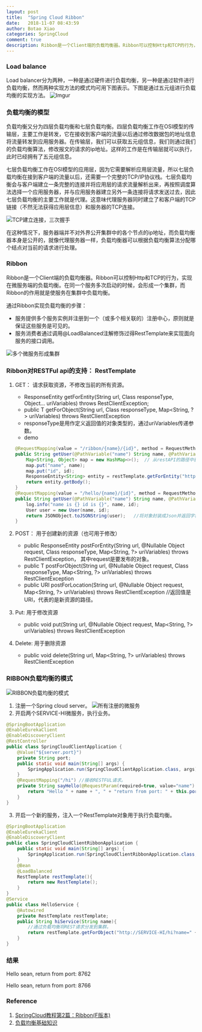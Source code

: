 ```yaml
---
layout: post
title:  "Spring Cloud Ribbon"
date:   2018-11-07 08:43:59
author: Botao Xiao
categories: SpringCloud
comment: true
description: Ribbon是一个Client端的负载均衡器。Ribbon可以控制Http和TCP的行为，实现在微服务端的负载均衡。在同一个服务多次启动的时候，会形成一个集群，而Ribbon的作用就是使服务在集群中负载均衡。
---
```

### Load balance
Load balancer分为两种，一种是通过硬件进行负载均衡，另一种是通过软件进行负载均衡，然而两种实现方法的模式均可用下图表示。下图是通过五元组进行负载均衡的实现方法。
![Imgur](https://i.imgur.com/qued2o9.png)

### 负载均衡的模型
负载均衡又分为四层负载均衡和七层负载均衡。四层负载均衡工作在OSI模型的传输层，主要工作是转发，它在接收到客户端的流量以后通过修改数据包的地址信息将流量转发到应用服务器。在传输层，我们可以获取五元组信息，我们则通过我们的负载均衡算法，修改报文的请求的ip地址。这样的工作是在传输层就可以执行，此时已经拥有了五元组信息。

七层负载均衡工作在OSI模型的应用层，因为它需要解析应用层流量，所以七层负载均衡在接到客户端的流量以后，还需要一个完整的TCP/IP协议栈。七层负载均衡会与客户端建立一条完整的连接并将应用层的请求流量解析出来，再按照调度算法选择一个应用服务器，并与应用服务器建立另外一条连接将请求发送过去，因此七层负载均衡的主要工作就是代理。这意味代理服务器同时建立了和客户端的TCP链接（不然无法获得应用层信息）和服务器的TCP连接。

![TCP建立连接，三次握手](https://i.imgur.com/epurUYW.jpg)

在这种情况下，服务器端并不对外界公开集群中的各个节点的ip地址，而负载均衡器本身是公开的，就像代理服务器一样，负载均衡器可以根据负载均衡算法分配哪个结点对当前的请求进行处理。

### Ribbon
Ribbon是一个Client端的负载均衡器。Ribbon可以控制Http和TCP的行为，实现在微服务端的负载均衡。在同一个服务多次启动的时候，会形成一个集群，而Ribbon的作用就是使服务在集群中负载均衡。

通过Ribbon实现负载均衡的步骤：
* 服务提供多个服务实例并注册到一个（或多个相关联的）注册中心，原则就是保证这些服务是可见的。
* 服务消费者通过调用@LoadBalanced注解修饰过得RestTemplate来实现面向服务的接口调用。

![多个微服务形成集群](https://i.imgur.com/8ujJBVQ.png)

### Ribbon对RESTFul api的支持： RestTemplate
1. GET： 请求获取资源，不修改当前的所有资源。
    * <T> ResponseEntity<T> getForEntity(String url, Class<T> responseType, Object... uriVariables) throws RestClientException;
    * public <T> T getForObject(String url, Class<T> responseType, Map<String, ?> uriVariables) throws RestClientException
    * responseType是用作定义返回值的对象类型的，通过uriVariables传递参数。
    * demo
    ```Java
    @RequestMapping(value = "/ribbon/{name}/{id}", method = RequestMethod.GET)
    public String getUser(@PathVariable("name") String name, @PathVariable("id") Integer id){
        Map<String, Object> map = new HashMap<>();  // 从restAPI的路径中获取参数，存入map
        map.put("name", name);
        map.put("id", id);
        ResponseEntity<String> entity = restTemplate.getForEntity("http://hello-service/hello/{name}/{id}", String.class, map);   //将参数分装好后进行传递。
        return entity.getBody();
    }
    @RequestMapping(value = "/hello/{name}/{id}", method = RequestMethod.GET)
    public String getUser(@PathVariable("name") String name, @PathVariable("id") Integer id){
        log.info("name is {} id is {}", name, id);
        User user = new User(name, id);
        return JSONObject.toJSONString(user);   //将对象封装成Json并返回字符串。
    }
    ```

2. POST： 用于创建新的资源（也可用于修改）
    * public <T> ResponseEntity<T> postForEntity(String url, @Nullable Object request, Class<T> responseType, Map<String, ?> uriVariables) throws RestClientException， 其中request是要发布的对象。
    * public <T> T postForObject(String url, @Nullable Object request, Class<T> responseType, Map<String, ?> uriVariables) throws RestClientException
    * public URI postForLocation(String url, @Nullable Object request, Map<String, ?> uriVariables) throws RestClientException //返回值是URI，代表的是新资源的路径。

3. Put: 用于修改资源
    * public void put(String url, @Nullable Object request, Map<String, ?> uriVariables)
			throws RestClientException

4. Delete: 用于删除资源
    * public void delete(String url, Map<String, ?> uriVariables) throws RestClientException

### RIBBON负载均衡的模式
![RIBBON负载均衡的模式](https://i.imgur.com/ASLwA0Z.png)

1. 注册一个Spring cloud server。
![所有注册的微服务](https://i.imgur.com/3cvZ31X.png)
2. 开启两个SERVICE-HI微服务，执行业务。
```Java
@SpringBootApplication
@EnableEurekaClient
@EnableDiscoveryClient
@RestController
public class SpringCloudClientApplication {
	@Value("${server.port}")
	private String port;
	public static void main(String[] args) {
		SpringApplication.run(SpringCloudClientApplication.class, args);
	}
	@RequestMapping("/hi") //接收RESTFUL请求。
	private String sayHello(@RequestParam(required=true, value="name") String name){
		return "Hello " + name + ", " + "return from port: " + this.port;
	}
}
```

3. 开启一个新的服务，注入一个RestTemplate对象用于执行负载均衡。
```Java
@SpringBootApplication
@EnableEurekaClient
@EnableDiscoveryClient
public class SpringCloudClientRibbonApplication {
	public static void main(String[] args) {
		SpringApplication.run(SpringCloudClientRibbonApplication.class, args);
	}
	@Bean
	@LoadBalanced
	RestTemplate restTemplate(){
		return new RestTemplate();
	}
}
@Service
public class HelloService {
	@Autowired
	private RestTemplate restTemplate;
	public String hiService(String name){
		//通过负载均衡将REST请求分发到集群。
		return restTemplate.getForObject("http://SERVICE-HI/hi?name=" + name, String.class);
	}
}
```

### 结果
Hello sean, return from port: 8762

Hello sean, return from port: 8766

### Reference
1. [SpringCloud教程第2篇：Ribbon(F版本)](https://www.fangzhipeng.com/springcloud/2018/08/30/sc-f2-ribbon/)
2. [负载均衡基础知识](https://www.cnblogs.com/danbing/p/7459224.html)
